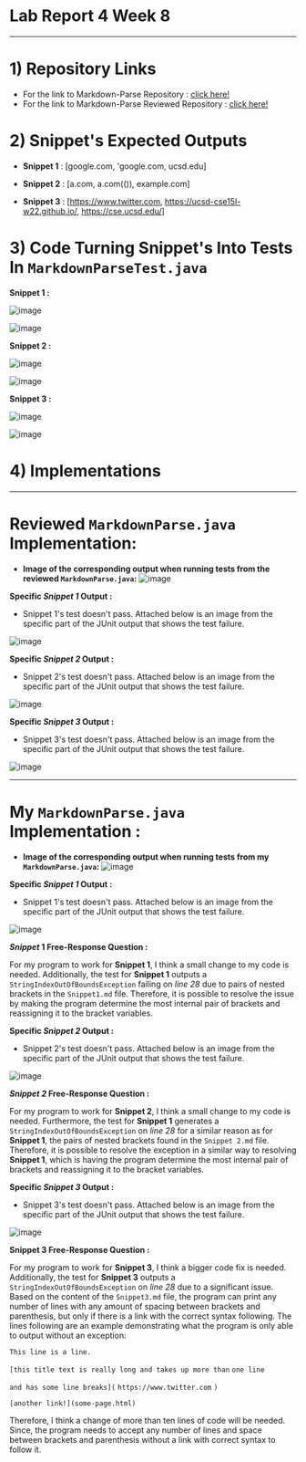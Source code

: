 # Lab Report 4 Week 8 
---

# 1) Repository Links 
- For the link to Markdown-Parse Repository : [click here!](https://github.com/hhundhausen/markdown-parse) 
- For the link to Markdown-Parse Reviewed Repository : [click here!](https://github.com/ajwboi/markdown-parse)

# 2) Snippet's Expected Outputs 
- **Snippet 1** : 
[google.com, 'google.com, ucsd.edu]

- **Snippet 2** : 
[a.com, a.com(()), example.com]

- **Snippet 3** : 
[https://www.twitter.com, https://ucsd-cse15l-w22.github.io/, https://cse.ucsd.edu/]


# 3) Code Turning Snippet's Into Tests In ``MarkdownParseTest.java``

**Snippet 1 :**

![image](Snippet_1.png)

![image](Snippet1_Redo.png)

**Snippet 2 :**

![image](Snippet_2.png)

![image](Snippet2_Redo.png)

**Snippet 3 :** 

![image](Snippet_3.png)

![image](Snippet3_Redo.png)


# 4) Implementations 
---
# Reviewed ``MarkdownParse.java`` Implementation: 

- **Image of the corresponding output when running tests from the reviewed ``MarkdownParse.java``:** 
![image](ReviewedSnippet_Redo.png)

**Specific *Snippet 1* Output :** 
- Snippet 1's test doesn't pass. Attached below is an image from the specific part of the JUnit output that shows the test failure.

![image](ReviewedSnippet1_Redo.png)

**Specific *Snippet 2* Output :** 
- Snippet 2's test doesn't pass. Attached below is an image from the specific part of the JUnit output that shows the test failure.

![image](ReviewedSnippet2_Redo.png)

**Specific *Snippet 3* Output :** 
- Snippet 3's test doesn't pass. Attached below is an image from the specific part of the JUnit output that shows the test failure.

![image](ReviewedSnippet3_Redo.png)

---
# My ``MarkdownParse.java`` Implementation :

- **Image of the corresponding output when running tests from my ``MarkdownParse.java``:** 
![image](MyCodeTest_Redo.png)


**Specific *Snippet 1* Output :** 
- Snippet 1's test doesn't pass. Attached below is an image from the specific part of the JUnit output that shows the test failure.

![image](OwnCode_Snippet1_Output.png)

***Snippet* 1 Free-Response Question :** 

For my program to work for **Snippet 1**, I think a small change to my code is needed. Additionally, the test for **Snippet 1** outputs a ``StringIndexOutOfBoundsException`` failing on *line 28* due to pairs of nested brackets in the ``Snippet1.md`` file. Therefore, it is possible to resolve the issue by making the program determine the most internal pair of brackets and reassigning it to the bracket variables. 

**Specific *Snippet 2* Output :** 
- Snippet 2's test doesn't pass. Attached below is an image from the specific part of the JUnit output that shows the test failure.

![image](OwnCode_Snippet2_Output.png)

***Snippet 2* Free-Response Question :** 

For my program to work for **Snippet 2**, I think a small change to my code is needed. Furthermore, the test for **Snippet 1** generates a ``StringIndexOutOfBoundsException`` on *line 28* for a similar reason as for **Snippet 1**, the pairs of nested brackets found in the ``Snippet 2.md`` file. Therefore, it is possible to resolve the exception in a similar way to resolving **Snippet 1**, which is having the program determine the most internal pair of brackets and reassigning it to the bracket variables. 


**Specific *Snippet 3* Output :** 

- Snippet 3's test doesn't pass. Attached below is an image from the specific part of the JUnit output that shows the test failure.

![image](OwnCode_Snippet3_Output.png)

**Snippet 3 Free-Response Question :** 

For my program to work for **Snippet 3**, I think a bigger code fix is needed. Additionally, the test for **Snippet 3** outputs a ``StringIndexOutOfBoundsException`` on *line 28* due to a significant issue. Based on the content of the ``Snippet3.md`` file, the program can print any number of lines with any amount of spacing between brackets and parenthesis, but only if there is a link with the correct syntax following. The lines following are an example demonstrating what the program is only able to output without an exception: 

``This line is a line. ``

``[this title text is really long and takes up more than`` 
``one line``

``and has some line breaks](``
    ``https://www.twitter.com``
``)``

``[another link!](some-page.html)``

Therefore, I think a change of more than ten lines of code will be needed. Since, the program needs to accept any number of lines and space between brackets and parenthesis without a link with correct syntax to follow it. 

    




    


   